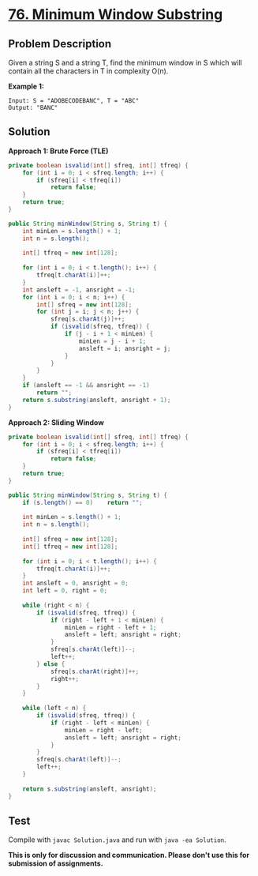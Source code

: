 # [76. Minimum Window Substring][title]

## Problem Description

Given a string S and a string T, find the minimum window in S which will contain all the characters in T in complexity O(n).

**Example 1:**

```
Input: S = "ADOBECODEBANC", T = "ABC"
Output: "BANC"
```

## Solution

**Approach 1: Brute Force (TLE)**

```java
private boolean isvalid(int[] sfreq, int[] tfreq) {
    for (int i = 0; i < sfreq.length; i++) {
        if (sfreq[i] < tfreq[i])
            return false;
    }
    return true;
}

public String minWindow(String s, String t) {
    int minLen = s.length() + 1;
    int n = s.length();
    
    int[] tfreq = new int[128];
    
    for (int i = 0; i < t.length(); i++) {
        tfreq[t.charAt(i)]++;
    }
    int ansleft = -1, ansright = -1;
    for (int i = 0; i < n; i++) {
        int[] sfreq = new int[128];
        for (int j = i; j < n; j++) {
            sfreq[s.charAt(j)]++;
            if (isvalid(sfreq, tfreq)) {
                if (j - i + 1 < minLen) {
                    minLen = j - i + 1;
                    ansleft = i; ansright = j;
                }
            }
        }
    }
    if (ansleft == -1 && ansright == -1)
        return "";
    return s.substring(ansleft, ansright + 1);
}
```

**Approach 2: Sliding Window**

```java
private boolean isvalid(int[] sfreq, int[] tfreq) {
    for (int i = 0; i < sfreq.length; i++) {
        if (sfreq[i] < tfreq[i])
            return false;
    }
    return true;
}

public String minWindow(String s, String t) {
    if (s.length() == 0)    return "";
    
    int minLen = s.length() + 1;
    int n = s.length();
    
    int[] sfreq = new int[128];
    int[] tfreq = new int[128];
    
    for (int i = 0; i < t.length(); i++) {
        tfreq[t.charAt(i)]++;
    }
    int ansleft = 0, ansright = 0;
    int left = 0, right = 0;
    
    while (right < n) {
        if (isvalid(sfreq, tfreq)) {
            if (right - left + 1 < minLen) {
                minLen = right - left + 1;
                ansleft = left; ansright = right;
            }
            sfreq[s.charAt(left)]--;
            left++;
        } else {
            sfreq[s.charAt(right)]++;
            right++;
        }
    }
    
    while (left < n) {
        if (isvalid(sfreq, tfreq)) {
            if (right - left < minLen) {
                minLen = right - left;
                ansleft = left; ansright = right;
            }
        }
        sfreq[s.charAt(left)]--;
        left++;
    }
    
    return s.substring(ansleft, ansright);
}
```

## Test

Compile with `javac Solution.java` and run with `java -ea Solution`.

**This is only for discussion and communication. Please don't use this for submission of assignments.**

[title]: https://leetcode.com/problems/minimum-window-substring/